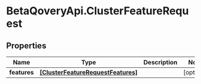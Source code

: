# BetaQoveryApi.ClusterFeatureRequest

## Properties

Name | Type | Description | Notes
------------ | ------------- | ------------- | -------------
**features** | [**[ClusterFeatureRequestFeatures]**](ClusterFeatureRequestFeatures.md) |  | [optional] 


